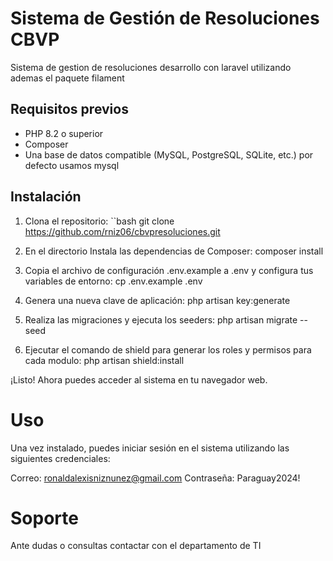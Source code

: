 # Sistema de Gestión de Resoluciones CBVP

Sistema de gestion de resoluciones desarrollo con laravel utilizando ademas el paquete filament

## Requisitos previos

- PHP 8.2 o superior
- Composer
- Una base de datos compatible (MySQL, PostgreSQL, SQLite, etc.) por defecto usamos mysql

## Instalación

1. Clona el repositorio:
  ``bash
  git clone https://github.com/rniz06/cbvpresoluciones.git

2. En el directorio Instala las dependencias de Composer:
    composer install

3. Copia el archivo de configuración .env.example a .env y configura tus variables de entorno:
    cp .env.example .env

4. Genera una nueva clave de aplicación:
    php artisan key:generate

5. Realiza las migraciones y ejecuta los seeders:
    php artisan migrate --seed

6. Ejecutar el comando de shield para generar los roles y permisos para cada modulo:
    php artisan shield:install

¡Listo! Ahora puedes acceder al sistema en tu navegador web.

# Uso

Una vez instalado, puedes iniciar sesión en el sistema utilizando las siguientes credenciales:

Correo: ronaldalexisniznunez@gmail.com
Contraseña: Paraguay2024!

# Soporte

Ante dudas o consultas contactar con el departamento de TI
